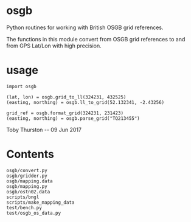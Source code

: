 osgb
====

Python routines for working with British OSGB grid references.

The functions in this module convert from OSGB grid references to and from GPS Lat/Lon with high precision.

# usage

    import osgb

    (lat, lon) = osgb.grid_to_ll(324231, 432525)
    (easting, northing) = osgb.ll_to_grid(52.132341, -2.43256)

    grid_ref = osgb.format_grid(324231, 231423)
    (easting, northing) = osgb.parse_grid("TQ213455")

Toby Thurston -- 09 Jun 2017 


# Contents

    osgb/convert.py
    osgb/gridder.py
    osgb/mapping.data
    osgb/mapping.py
    osgb/ostn02.data
    scripts/bngl
    scripts/make_mapping_data
    test/bench.py
    test/osgb_os_data.py 
